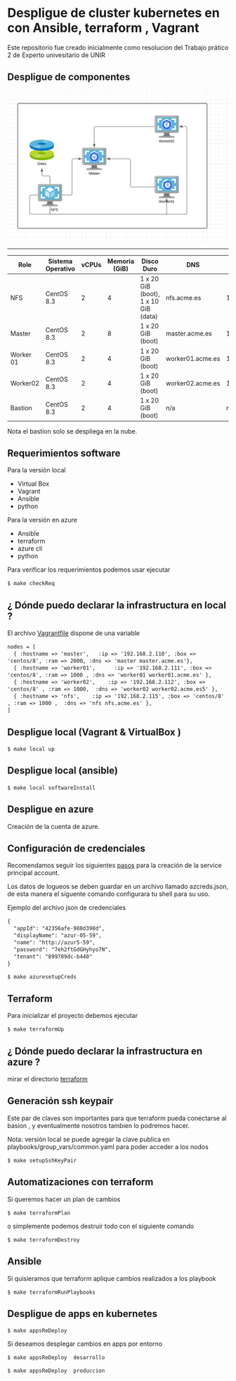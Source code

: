 # Despligue de cluster kubernetes en con Ansible, terraform , Vagrant 

Este repositorio fue creado inicialmente como resolucion del Trabajo prático 2 de Experto univesitario de  UNIR 

## Despligue de componentes 

![infra](imgs/infra.png)
 
 -----------------------------------------------------------------
| Role | Sistema Operativo | vCPUs | Memoria (GiB) | Disco Duro |  DNS | IP |
|------|-------------------|-------|---------------|------------| ----------- | --------------|
| NFS  | CentOS 8.3          | 2     | 4             | 1 x 20 GiB (boot), 1 x 10 GiB (data) | nfs.acme.es  | 192.168.2.115/24
| Master | CentOS 8.3        | 2     | 8             | 1 x 20 GiB (boot) | master.acme.es  | 192.168.2.110/24
| Worker 01 | CentOS 8.3        | 2     | 4             | 1 x 20 GiB (boot) |  worker01.acme.es | 192.168.2.111/24 | 
| Worker02 | CentOS 8.3        | 2     | 4             | 1 x 20 GiB (boot) |  worker02.acme.es | 192.168.2.112/24 | 
| Bastion | CentOS 8.3        | 2     | 4             | 1 x 20 GiB (boot) |  n/a | n/a | 

Nota el bastion solo se despliega en la nube. 
## Requerimientos software
Para la versión local 

* Virtual Box
* Vagrant 
* Ansible 
* python

Para la versión en azure 
* Ansible 
* terraform 
* azure cli 
* python

Para verificar los requerimientos podemos usar ejecutar 

```
$ make checkReq
```
## ¿ Dónde puedo declarar la infrastructura en local ?

El archivo [Vagrantfile](Vagrantfile) dispone de una variable 
```
nodes = [
  { :hostname => 'master',   :ip => '192.168.2.110', :box => 'centos/8', :ram => 2000, :dns => 'master master.acme.es'},
  { :hostname => 'worker01',      :ip => '192.168.2.111', :box => 'centos/8', :ram => 1000 , :dns => 'worker01 worker01.acme.es' },
  { :hostname => 'worker02',    :ip => '192.168.2.112', :box => 'centos/8' , :ram => 1000,  :dns => 'worker02 worker02.acme.es5' },
  { :hostname => 'nfs',    :ip => '192.168.2.115', :box => 'centos/8' , :ram => 1000 ,  :dns => 'nfs nfs.acme.es' },
]
```

## Despligue local (Vagrant & VirtualBox )

```
$ make local up
```

## Despligue local (ansible)

```
$ make local softwareInstall
```


## Despligue en azure 

Creación de la cuenta de azure. 

## Configuración de credenciales 

Recomendamos seguir los siguientes [pasos](https://registry.terraform.io/providers/hashicorp/azurerm/latest/docs/guides/service_principal_client_secret) para la creación de la service principal account. 

Los datos de logueos se deben guardar en un archivo llamado azcreds.json, de esta manera el siguente comando configurara tu shell para su uso. 

Ejemplo  del archivo json de credenciales  

```
{
  "appId": "42356afe-988d398d",
  "displayName": "azur-05-59",
  "name": "http://azur5-59",
  "password": "7eh2ftGdGHyhyo7N",
  "tenant": "899789dc-b440"
}
```


```
$ make azuresetupCreds
```

## Terraform 

Para inicializar el proyecto debemos ejecutar 


```
$ make terraformUp
```
## ¿ Dónde puedo declarar la infrastructura en azure ?

mirar el directorio [terraform](terraform)

## Generación ssh keypair 

Este par de claves son importantes para que terraform pueda conectarse al basion , y eventualmente nosotros tambien lo podremos hacer. 

Nota: versión local se puede agregar la clave publica en playbooks/group_vars/common.yaml para poder acceder a los nodos 
```
$ make setupSshKeyPair
```


## Automatizaciones con terraform 
Si queremos hacer un plan de cambios 

```
$ make terraformPlan
```

o simplemente podemos destruir todo con el siguiente comando 


```
$ make terraformDestroy
```

## Ansible  

Si quisieramos que terraform aplique cambios realizados a los playbook 

```
$ make terraformRunPlaybooks 
```

## Despligue de apps en kubernetes 

```
$ make appsReDeploy 
```

Si deseamos desplegar cambios en apps por entorno 


```
$ make appsReDeploy  desarrollo
```

```
$ make appsReDeploy  produccion
```
